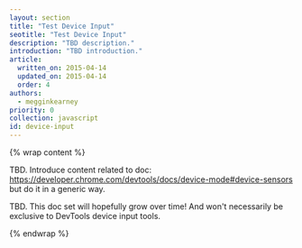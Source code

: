```yaml
---
layout: section
title: "Test Device Input"
seotitle: "Test Device Input"
description: "TBD description."
introduction: "TBD introduction."
article:
  written_on: 2015-04-14
  updated_on: 2015-04-14
  order: 4
authors:
  - megginkearney
priority: 0
collection: javascript
id: device-input
---
```


{% wrap content %}

TBD. Introduce content related to doc: https://developer.chrome.com/devtools/docs/device-mode#device-sensors but do it in a generic way.

TBD. This doc set will hopefully grow over time! And won't necessarily be exclusive to DevTools device input tools.

{% endwrap %}